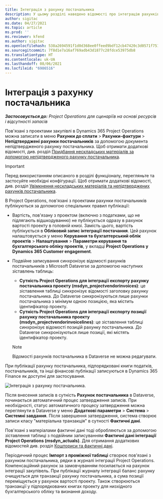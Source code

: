 ```yaml
---
title: Інтеграція з рахунку постачальника
description: У цьому розділі наведено відомості про інтеграцію рахунків постачальників в Project Operations.
author: sigitac
ms.date: 04/27/2021
ms.topic: article
ms.prod: ''
ms.reviewer: kfend
ms.author: sigitac
ms.openlocfilehash: 538a2694591f1d0d368ee0ffeed9bdf12cb47420c3d0571f75185fe433f23436
ms.sourcegitcommit: 7f8d1e7a16af769adb43d1877c28fdce53975db8
ms.translationtype: HT
ms.contentlocale: uk-UA
ms.lasthandoff: 08/06/2021
ms.locfileid: "6986516"
---
```

# <a name="vendor-invoice-integration"></a>Інтеграція з рахунку постачальника

_**Застосовується до:** Project Operations для сценаріїв на основі ресурсів і відсутності запасів_

Пов'язані з проектами закупівлі в Dynamics 365 Project Operations можна записати в меню **Рахунки до сплати** > **Рахунки-фактури** > **Непідтверджені рахунки постачальників** за допомогою документа непідтвердженого рахунку постачальника. Щоб отримати додаткові відомості, див. розділ [Придбання нескладських матеріалів за допомогою непідтвердженого рахунку постачальника](../procurement/pending-vendor-invoices.md).

> [!IMPORTANT]
> Перед використанням описаного в розділі функціоналу, перегляньте та застосуйте необхідні конфігурації. Щоб отримати додаткові відомості, див. розділ [Увімкнення нескладських матеріалів та непідтверджених рахунків постачальника](../procurement/configure-materials-nonstocked.md).

В Project Operations, пов'язані з проектами рахунки постачальників публікуються за допомогою спеціальних правил публікації:

- Вартість, пов'язану з проектом (включно з податками, що не підлягають відшкодуванню) не публікується одразу в рахунок вартості проекту в головній книзі. Замість цього, вартість публікується в **Обліковий запис інтеграції постачання**. Цей рахунок налаштовується у меню **Керування та бухгалтерський облік проектів** > **Налаштування** > **Параметри керування та бухгалтерського обліку проектів**, у вкладці **Project Operations у Dynamics 365 Customer engagement**.
- Подвійне записування синхронізує відомості рахунків постачальників з Microsoft Dataverse за допомогою наступних зіставлень таблиць:

     - **Сутність Project Operations для інтеграції експорту рахунку постачальника проекту (msdyn_projectvendorinvoices)**: це зіставлення таблиці синхронізує відомості заголовку рахунку постачальника. До Dataverse синхронізуються лише рахунки постачальника з мінімум одною позицією, яка містить ідентифікатор проекту.
     - **Сутність Project Operations для інтеграції експорту позиції рахунку постачальника проекту (msdyn_projectvendorinvoicelines)**: це зіставлення таблиці синхронізує відомості позицій рахунку постачальника. До Dataverse синхронізуються лише позиції, які містять ідентифікатор проекту.

     > [!NOTE]
     > Відомості рахунків постачальника в Dataverse не можна редагувати.

При публікації рахунку постачальника, підпорядковані книги податків, постачальників, та інші фінансові публікації записуються в Dynamics 365 Finance як доступні для застосування.

![Інтеграція з рахунку постачальника.](media/DW7VendorInvoice.png)

Після внесення записів в сутність **Рахунок постачальника** в Dataverse, починається автоматичний процес затвердження записів. При необхідності, статус автоматичного процесу затвердження можна переглянути в Dataverse у меню **Додаткові параметри** > **Система** > **Системні завдання**. Після завершення затвердження, система створює записи класу "матеріальна транзакція" в сутності **Фактичні дані**.

Пов'язані з матеріалами фактичні дані тоді обробляються за допомогою зіставлення таблиці з подвійним записуванням **Фактичні дані інтеграції Project Operations (msdyn_actuals)**. Для отримання додаткових відомостей див. розділ [Кошториси та фактичні дані](resource-dual-write-estimates-actuals.md).

Періодичний процес **Імпорт з проміжної таблиці** створює пов'язані з рахунком постачальника, рядки в журналі інтеграції Project Operations. Компенсаційний рахунок за замовчуванням посилається на рахунок інтеграції закупівель. При публікації журналу інтеграції баланс рахунку очищується для транзакції рахунку постачальника, а сума позиції переміщується у рахунок вартості проекту. Також створюються транзакції у підпорядкованих книгах проекту для низхідного бухгалтерського обліку та визнання доходу.
